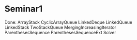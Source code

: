 # Seminar1
Done:
ArrayStack
CyclicArrayQueue
LinkedDeque
LinkedQueue
LinkedStack
TwoStackQueue
MergingIncreasingIterator
ParenthesesSequence
ParenthesesSequenceExt
Solver
